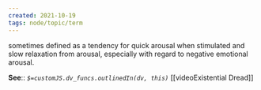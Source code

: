 ```yaml
---
created: 2021-10-19
tags: node/topic/term
---
```


sometimes defined as a tendency for quick arousal when stimulated and slow relaxation from arousal, especially with regard to negative emotional arousal.

**See**::
*`$=customJS.dv_funcs.outlinedIn(dv, this)`* [[videoExistential Dread]]

